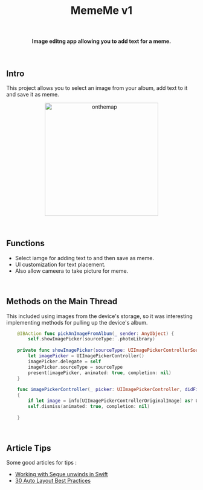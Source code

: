 <h1 align="center"> MemeMe v1 </h1> <br>

<h4 align="center">Image editng app allowing you to add text for a meme.</h4> <br>
 

## Intro

This project allows you to select an image from your album, add text to it and save it as meme. 

<p align="center">
  <img alt="onthemap" title="onthemap" src="screenshots/mmv1.gif" width=300>
</p>
<br>

## Functions 

* Select iamge for adding text to and then save as meme.
* UI customization for text placement.  
* Also allow cameera to take picture for meme.
<br>

## Methods on the Main Thread

This included using images from the device's storage, so it was interesting implementing methods for pulling up the device's album.

``` swift
    @IBAction func pickAnImageFromAlbum(_ sender: AnyObject) {
        self.showImagePicker(sourceType: .photoLibrary)
        
    private func showImagePicker(sourceType: UIImagePickerControllerSourceType) {
        let imagePicker = UIImagePickerController()
        imagePicker.delegate = self
        imagePicker.sourceType = sourceType
        present(imagePicker, animated: true, completion: nil)
    }
    
    func imagePickerController(_ picker: UIImagePickerController, didFinishPickingMediaWithInfo info: [String : Any])
    {
        if let image = info[UIImagePickerControllerOriginalImage] as? UIImage { imagePickView.image = image }
        self.dismiss(animated: true, completion: nil)
        
    }
```
<br>

## Article Tips

Some good articles for tips : <br>
* <a href="https://www.yudiz.com/working-with-unwind-segues-in-swift" target="_blank">Working with Segue unwinds in Swift</a><br>
* <a href="https://blog.supereasyapps.com/30-auto-layout-best-practices/#layout-ui-for-one-iphone" target="_blank">30 Auto Layout Best Practices</a>
